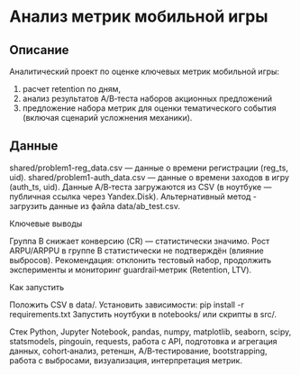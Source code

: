 # Анализ метрик мобильной игры

## Описание
Аналитический проект по оценке ключевых метрик мобильной игры: 
1. расчет retention по дням,
2. анализ результатов A/B‑теста наборов акционных предложений
3. предложение набора метрик для оценки тематического события (включая сценарий усложнения механики).

## Данные
shared/problem1-reg_data.csv — данные о времени регистрации (reg_ts, uid).
shared/problem1-auth_data.csv — данные о времени заходов в игру (auth_ts, uid).
Данные A/B‑теста загружаются из CSV (в ноутбуке — публичная ссылка через Yandex.Disk). Альтернативный метод - загрузить данные из файла data/ab_test.csv.

Ключевые выводы

Группа B снижает конверсию (CR) — статистически значимо.
Рост ARPU/ARPPU в группе B статистически не подтверждён (влияние выбросов).
Рекомендация: отклонить тестовый набор, продолжить эксперименты и мониторинг guardrail‑метрик (Retention, LTV).

Как запустить

Положить CSV в data/.
Установить зависимости: pip install -r requirements.txt
Запустить ноутбуки в notebooks/ или скрипты в src/.

Стек
Python, Jupyter Notebook, pandas, numpy, matplotlib, seaborn, scipy, statsmodels, pingouin, requests, работа с API, подготовка и агрегация данных, cohort‑анализ, ретеншн, A/B‑тестирование, bootstrapping, работа с выбросами, визуализация, интерпретация метрик.
